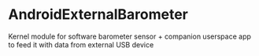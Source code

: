 # AndroidExternalBarometer
Kernel module for software barometer sensor + companion userspace app to feed it with data from external USB device
